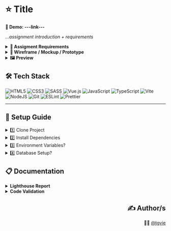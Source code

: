 # ⭐ Title

**🔗 Demo: ---link---**

*...assignment introduction + requirements*

<details>
<summary><strong>🧾 Assigment Requirements</strong></summary>

- **1**: ...requirement 1
- **2**: ...requirement 2
- **3**: ...requirement 3
- **4**: ...requirement 4
- **5**: ...requirement 5
</details>

<details>
<summary><strong>📐 Wireframe / Mockup / Prototype</strong></summary>

| 📐 | 📐 |
| --- | -- |
| ![-](---image---) | ![-](---image---) |

| 📐 | 📐 |
| --- | -- |
| ![-](---image---) | ![-](---image---) |

| 📐 | 📐 |
| --- | -- |
| ![-](---image---) | ![-](---image---) |
</details>

<details>
<summary><strong>🖼️ Preview</strong></summary>

| Desktop ☀️ | Desktop 🌑 |
| ------------------ | ------------------ | 
| ![Desktop Screenshot Light](---image---) | ![Desktop Screenshot Dark](---image---) |

| Tablet ☀️ | Tablet 🌑 |
| ----------------- | ---------------- | 
| ![Tablet Screenshot Light](---image---) | ![Tablet Screenshot Dark](---image---) |

| Phone ☀️ | Phone 🌑 |
| ---------------- | --------------- | 
| ![Phone Screenshot Light](---image---) | ![Phone Screenshot Dark](---image---) |
</details>

## 🛠️ Tech Stack
![HTML5](https://img.shields.io/badge/HTML5-%23E34F26.svg?style=flat&logo=html5&logoColor=white)
![CSS3](https://img.shields.io/badge/CSS3-%231572B6.svg?style=flat&logo=css3&logoColor=white)
![SASS](https://img.shields.io/badge/SASS-hotpink.svg?style=flat&logo=SASS&logoColor=white)
![Vue.js](https://img.shields.io/badge/Vue.js-%2335495e.svg?style=flat&logo=vuedotjs&logoColor=%234FC08D)
![JavaScript](https://img.shields.io/badge/JavaScript-%23323330.svg?style=flat&logo=javascript&logoColor=%23F7DF1E)
![TypeScript](https://img.shields.io/badge/TypeScript-%23007ACC.svg?style=flat&logo=typescript&logoColor=white)
![Vite](https://img.shields.io/badge/Vite-%23646CFF.svg?style=flat&logo=vite&logoColor=white)
![NodeJS](https://img.shields.io/badge/Node.js-6DA55F?style=flat&logo=node.js&logoColor=white)
![Git](https://img.shields.io/badge/Git-%23F05033.svg?style=flat&logo=git&logoColor=white)
![ESLint](https://img.shields.io/badge/ESLint-4B3263?style=flat&logo=eslint&logoColor=white)
![Prettier](https://img.shields.io/badge/Prettier-%23F7B93E.svg?style=flat&logo=prettier&logoColor=black)

<hr>

## 🔧 Setup Guide
<details>
<summary>1️⃣ Clone Project</summary>
  
```bash
git clone https://github.com/username/repo-name.git
cd repo-name
```
</details>

<details>
<summary>2️⃣ Install Dependencies</summary>
  
```bash
npm install
npm start
OR
pnpm install
pnpm start
OR
yarn install
yarn start
```
</details>

<details>
<summary>3️⃣ Environment Variables?</summary>

- Some projects require setting up environment variables, typically in a .env file.
</details>

<details>
<summary>4️⃣ Database Setup?</summary>

- If the project uses a database, it will need to set up: creating the database, running migrations, or seeding data.
</details>

## 📋 Documentation
<details>
<summary><strong>Lighthouse Report</strong></summary>

| Desktop | Phone |
| ------- | ----- |
| ![Desktop Lighthouse Report](---image---) | ![Phone Lighthouse Report](---image---) |
</details>

<details>
<summary><strong>Code Validation</strong></summary>

| HTML | CSS |
| ---- | --- |
| ![HTML Validation](---image---) | ![CSS Validation](---image---) |
</details>

<div align="right">
  
## ✍️ Author/s
🧑‍💻 [@tgvie](https://github.com/tgvie)

</div>
